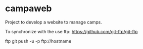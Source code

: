 # campaweb
Project to develop a website to manage camps.

To synchronize with the use ftp: https://github.com/git-ftp/git-ftp

ftp git push -u <username> -p <password> ftp://hostname


